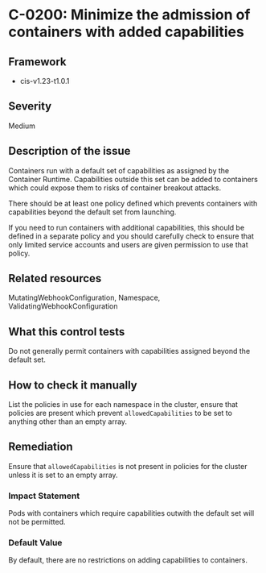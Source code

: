 # C-0200: Minimize the admission of containers with added capabilities

## Framework
* cis-v1.23-t1.0.1
 
## Severity
Medium

## Description of the issue
Containers run with a default set of capabilities as assigned by the Container Runtime. Capabilities outside this set can be added to containers which could expose them to risks of container breakout attacks.

 There should be at least one policy defined which prevents containers with capabilities beyond the default set from launching.

 If you need to run containers with additional capabilities, this should be defined in a separate policy and you should carefully check to ensure that only limited service accounts and users are given permission to use that policy.
 
## Related resources
MutatingWebhookConfiguration, Namespace, ValidatingWebhookConfiguration
 
## What this control tests 
Do not generally permit containers with capabilities assigned beyond the default set.
 
## How to check it manually 
List the policies in use for each namespace in the cluster, ensure that policies are present which prevent `allowedCapabilities` to be set to anything other than an empty array.
 
## Remediation
Ensure that `allowedCapabilities` is not present in policies for the cluster unless it is set to an empty array.
 
### Impact Statement
Pods with containers which require capabilities outwith the default set will not be permitted.
 
### Default Value
By default, there are no restrictions on adding capabilities to containers.
 
